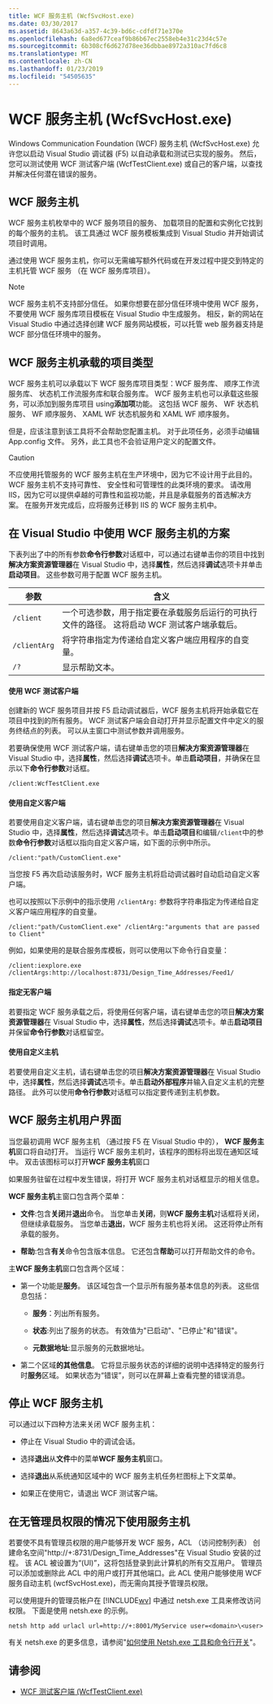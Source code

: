```yaml
---
title: WCF 服务主机 (WcfSvcHost.exe)
ms.date: 03/30/2017
ms.assetid: 8643a63d-a357-4c39-bd6c-cdfdf71e370e
ms.openlocfilehash: 6a8ed677ceaf9b86b67ec2558eb4e31c23d4c57e
ms.sourcegitcommit: 6b308cf6d627d78ee36dbbae8972a310ac7fd6c8
ms.translationtype: MT
ms.contentlocale: zh-CN
ms.lasthandoff: 01/23/2019
ms.locfileid: "54505635"
---
```

# <a name="wcf-service-host-wcfsvchostexe"></a>WCF 服务主机 (WcfSvcHost.exe)
Windows Communication Foundation (WCF) 服务主机 (WcfSvcHost.exe) 允许您以启动 Visual Studio 调试器 (F5) 以自动承载和测试已实现的服务。 然后，您可以测试使用 WCF 测试客户端 (WcfTestClient.exe) 或自己的客户端，以查找并解决任何潜在错误的服务。  
  
## <a name="wcf-service-host"></a>WCF 服务主机  
 WCF 服务主机枚举中的 WCF 服务项目的服务、 加载项目的配置和实例化它找到的每个服务的主机。 该工具通过 WCF 服务模板集成到 Visual Studio 并开始调试项目时调用。  
  
 通过使用 WCF 服务主机，你可以无需编写额外代码或在开发过程中提交到特定的主机托管 WCF 服务 （在 WCF 服务库项目）。  
  
> [!NOTE]
>  WCF 服务主机不支持部分信任。 如果你想要在部分信任环境中使用 WCF 服务，不要使用 WCF 服务库项目模板在 Visual Studio 中生成服务。 相反，新的网站在 Visual Studio 中通过选择创建 WCF 服务网站模板，可以托管 web 服务器支持是 WCF 部分信任环境中的服务。  
  
## <a name="project-types-hosted-by-wcf-service-host"></a>WCF 服务主机承载的项目类型  
 WCF 服务主机可以承载以下 WCF 服务库项目类型：WCF 服务库、 顺序工作流服务库、 状态机工作流服务库和联合服务库。 WCF 服务主机也可以承载这些服务，可以添加到服务库项目 using**添加项**功能。 这包括 WCF 服务、 WF 状态机服务、 WF 顺序服务、 XAML WF 状态机服务和 XAML WF 顺序服务。  
  
 但是，应该注意到该工具将不会帮助您配置主机。 对于此项任务，必须手动编辑 App.config 文件。 另外，此工具也不会验证用户定义的配置文件。  
  
> [!CAUTION]
>  不应使用托管服务的 WCF 服务主机在生产环境中，因为它不设计用于此目的。  WCF 服务主机不支持可靠性、 安全性和可管理性的此类环境的要求。 请改用 IIS，因为它可以提供卓越的可靠性和监视功能，并且是承载服务的首选解决方案。 在服务开发完成后，应将服务迁移到 IIS 的 WCF 服务主机中。  
  
## <a name="scenarios-for-using-wcf-service-host-inside-visual-studio"></a>在 Visual Studio 中使用 WCF 服务主机的方案  
 下表列出了中的所有参数**命令行参数**对话框中，可以通过右键单击你的项目中找到**解决方案资源管理器**在 Visual Studio 中，选择**属性**，然后选择**调试**选项卡并单击**启动项目**。 这些参数可用于配置 WCF 服务主机。  
  
|参数|含义|  
|---------------|-------------|  
|`/client`|一个可选参数，用于指定要在承载服务后运行的可执行文件的路径。 这将启动 WCF 测试客户端承载后。|  
|`/clientArg`|将字符串指定为传递给自定义客户端应用程序的自变量。|  
|`/?`|显示帮助文本。|  
  
#### <a name="using-wcf-test-client"></a>使用 WCF 测试客户端  
 创建新的 WCF 服务项目并按 F5 启动调试器后，WCF 服务主机将开始承载它在项目中找到的所有服务。 WCF 测试客户端会自动打开并显示配置文件中定义的服务终结点的列表。 可以从主窗口中测试参数并调用服务。  
  
 若要确保使用 WCF 测试客户端，请右键单击您的项目**解决方案资源管理器**在 Visual Studio 中，选择**属性**，然后选择**调试**选项卡。单击**启动项目**，并确保在显示以下**命令行参数**对话框。  
  
 `/client:WcfTestClient.exe`  
  
#### <a name="using-a-custom-client"></a>使用自定义客户端  
 若要使用自定义客户端，请右键单击您的项目**解决方案资源管理器**在 Visual Studio 中，选择**属性**，然后选择**调试**选项卡。单击**启动项目**和编辑`/client`中的参数**命令行参数**对话框以指向自定义客户端，如下面的示例中所示。  
  
 `/client:"path/CustomClient.exe"`  
  
 当您按 F5 再次启动该服务时，WCF 服务主机将启动调试器时自动启动自定义客户端。  
  
 也可以按照以下示例中的指示使用 `/clientArg:` 参数将字符串指定为传递给自定义客户端应用程序的自变量。  
  
 `/client:"path/CustomClient.exe" /clientArg:"arguments that are passed to Client"`  
  
 例如，如果使用的是联合服务库模板，则可以使用以下命令行自变量：  
  
 `/client:iexplore.exe /clientArgs:http://localhost:8731/Design_Time_Addresses/Feed1/`  
  
#### <a name="specifying-no-client"></a>指定无客户端  
 若要指定 WCF 服务承载之后，将使用任何客户端，请右键单击您的项目**解决方案资源管理器**在 Visual Studio 中，选择**属性**，然后选择**调试**选项卡。单击**启动项目**并保留**命令行参数**对话框留空。  
  
#### <a name="using-a-custom-host"></a>使用自定义主机  
 若要使用自定义主机，请右键单击您的项目**解决方案资源管理器**在 Visual Studio 中，选择**属性**，然后选择**调试**选项卡。单击**启动外部程序**并输入自定义主机的完整路径。 此外可以使用**命令行参数**对话框可以指定要传递到主机参数。  
  
## <a name="wcf-service-host-user-interface"></a>WCF 服务主机用户界面  
 当您最初调用 WCF 服务主机 （通过按 F5 在 Visual Studio 中的）， **WCF 服务主机**窗口将自动打开。 当运行 WCF 服务主机时，该程序的图标将出现在通知区域中。 双击该图标可以打开**WCF 服务主机**窗口  
  
 如果服务驻留在过程中发生错误，将打开 WCF 服务主机对话框显示的相关信息。  
  
 **WCF 服务主机**主窗口包含两个菜单：  
  
-   **文件**:包含**关闭**并**退出**命令。 当您单击**关闭**，则**WCF 服务主机**对话框将关闭，但继续承载服务。 当您单击**退出**，WCF 服务主机也将关闭。 这还将停止所有承载的服务。  
  
-   **帮助**:包含**有关**命令包含版本信息。 它还包含**帮助**可以打开帮助文件的命令。  
  
 主**WCF 服务主机**窗口包含两个区域：  
  
-   第一个功能是**服务**。 该区域包含一个显示所有服务基本信息的列表。 这些信息包括：  
  
    -   **服务**：列出所有服务。  
  
    -   **状态**:列出了服务的状态。 有效值为"已启动"、"已停止"和"错误"。  
  
    -   **元数据地址**:显示服务的元数据地址。  
  
-   第二个区域**的其他信息**。 它将显示服务状态的详细的说明中选择特定的服务行时**服务**区域。 如果状态为“错误”，则可以在屏幕上查看完整的错误消息。  
  
## <a name="stopping-wcf-service-host"></a>停止 WCF 服务主机  
 可以通过以下四种方法来关闭 WCF 服务主机：  
  
-   停止在 Visual Studio 中的调试会话。  
  
-   选择**退出**从**文件**中的菜单**WCF 服务主机**窗口。  
  
-   选择**退出**从系统通知区域中的 WCF 服务主机任务栏图标上下文菜单。  
  
-   如果正在使用它，请退出 WCF 测试客户端。  
  
## <a name="using-service-host-without-administrator-privilege"></a>在无管理员权限的情况下使用服务主机  
 若要使不具有管理员权限的用户能够开发 WCF 服务，ACL （访问控制列表） 创建命名空间"http://+:8731/Design_Time_Addresses"在 Visual Studio 安装的过程。 该 ACL 被设置为“(UI)”，这将包括登录到此计算机的所有交互用户。 管理员可以添加或删除此 ACL 中的用户或打开其他端口。此 ACL 使用户能够使用 WCF 服务自动主机 (wcfSvcHost.exe)，而无需向其授予管理员权限。  
  
 可以使用提升的管理员帐户在 [!INCLUDE[wv](../../../includes/wv-md.md)] 中通过 netsh.exe 工具来修改访问权限。 下面是使用 netsh.exe 的示例。  
  
```  
netsh http add urlacl url=http://+:8001/MyService user=<domain>\<user>  
```  
  
 有关 netsh.exe 的更多信息，请参阅"[如何使用 Netsh.exe 工具和命令行开关](https://go.microsoft.com/fwlink/?LinkId=97877)"。  
  
## <a name="see-also"></a>请参阅
- [WCF 测试客户端 (WcfTestClient.exe)](../../../docs/framework/wcf/wcf-test-client-wcftestclient-exe.md)
